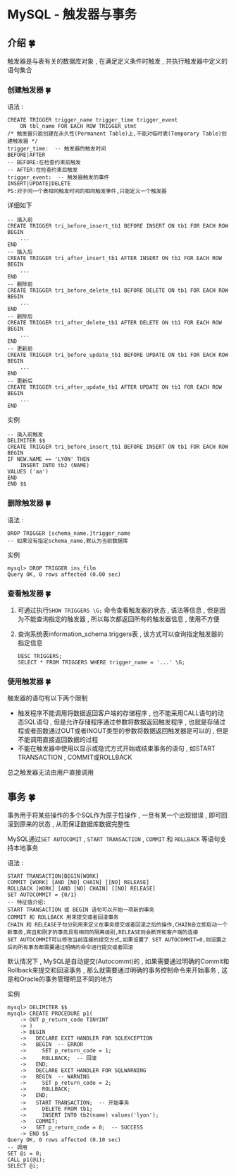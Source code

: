 # MySQL - 触发器与事务


<extoc></extoc>

## 介绍  🍀

触发器是与表有关的数据库对象 , 在满足定义条件时触发 , 并执行触发器中定义的语句集合

### 创建触发器  🍀

语法 : 

```mysql
CREATE TRIGGER trigger_name trigger_time trigger_event
	ON tbl_name FOR EACH ROW TRIGGER_stmt
/* 触发器只能创建在永久性(Permanent Table)上,不能对临时表(Temporary Table)创建触发器 */
trigger_time:  -- 触发器的触发时间
BEFORE|AFTER
-- BEFORE:在检查约束前触发
-- AFTER:在检查约束后触发
trigger_event:  -- 触发器触发的事件
INSERT|UPDATE|DELETE
PS:对于同一个表相同触发时间的相同触发事件,只能定义一个触发器
```

详细如下

```mysql
-- 插入前
CREATE TRIGGER tri_before_insert_tb1 BEFORE INSERT ON tb1 FOR EACH ROW
BEGIN
    ...
END
-- 插入后
CREATE TRIGGER tri_after_insert_tb1 AFTER INSERT ON tb1 FOR EACH ROW
BEGIN
    ...
END
-- 删除前
CREATE TRIGGER tri_before_delete_tb1 BEFORE DELETE ON tb1 FOR EACH ROW
BEGIN
    ...
END
-- 删除后
CREATE TRIGGER tri_after_delete_tb1 AFTER DELETE ON tb1 FOR EACH ROW
BEGIN
    ...
END
-- 更新前
CREATE TRIGGER tri_before_update_tb1 BEFORE UPDATE ON tb1 FOR EACH ROW
BEGIN
    ...
END
-- 更新后
CREATE TRIGGER tri_after_update_tb1 AFTER UPDATE ON tb1 FOR EACH ROW
BEGIN
    ...
END
```

实例

```mysql
-- 插入前触发
DELIMITER $$
CREATE TRIGGER tri_before_insert_tb1 BEFORE INSERT ON tb1 FOR EACH ROW
BEGIN
IF NEW.NAME == 'LYON' THEN
	INSERT INTO tb2 (NAME)
VALUES ('aa')
END
END $$
```


### 删除触发器  🍀

语法 : 

```mysql
DROP TRIGGER [schema_name.]trigger_name
-- 如果没有指定schema_name,默认为当前数据库
```

实例

```mysql
mysql> DROP TRIGGER ins_film
Query OK, 0 rows affected (0.00 sec)
```


### 查看触发器  🍀

1. 可通过执行`SHOW TRIGGERS \G;`  命令查看触发器的状态 , 语法等信息 , 但是因为不能查询指定的触发器 , 所以每次都返回所有的触发器信息 , 使用不方便

2. 查询系统表information_schema.triggers表 , 该方式可以查询指定触发器的指定信息

   ```mysql
   DESC TRIGGERS;
   SELECT * FROM TRIGGERS WHERE trigger_name = '...' \G;
   ```


### 使用触发器  🍀

触发器的语句有以下两个限制

- 触发程序不能调用将数据返回客户端的存储程序 , 也不能采用CALL语句的动态SQL语句 , 但是允许存储程序通过参数将数据返回触发程序 , 也就是存储过程或者函数通过OUT或者INOUT类型的参数将数据返回触发器是可以的 , 但是不能调用直接返回数据的过程
- 不能在触发器中使用以显示或隐式方式开始或结束事务的语句 , 如START TRANSACTION , COMMIT或ROLLBACK

总之触发器无法由用户直接调用


## 事务  🍀

事务用于将某些操作的多个SQL作为原子性操作 , 一旦有某一个出现错误 , 即可回滚到原来的状态 , 从而保证数据库数据完整性

MySQL通过`SET AUTOCOMIT` , `START TRANSACTION` , `COMMIT` 和 `ROLLBACK` 等语句支持本地事务 

语法 : 

```mysql
START TRANSACTION|BEGIN[WORK]
COMMIT [WORK] [AND [NO] CHAIN] [[NO] RELEASE]
ROLLBACK [WORK] [AND [NO] CHAIN] [[NO] RELEASE]
SET AUTOCOMMIT = {0/1}
-- 特征值介绍:
START TRANSACTION 或 BEGIN 语句可以开始一项新的事务
COMMIT 和 ROLLBACK 用来提交或者回滚事务
CHAIN 和 RELEASE子句分别用来定义在事务提交或者回滚之后的操作,CHAIN会立即启动一个新事务,宾且和刚才的事务具有相同的隔离级别,RELEASE则会断开和客户端的连接
SET AUTOCOMMIT可以修改当前连接的提交方式,如果设置了 SET AUTOCOMMIT=0,则设置之后的所有事务都需要通过明确的命令进行提交或者回滚
```

默认情况下 , MySQL是自动提交(Autocommt)的 , 如果需要通过明确的Commit和Rollback来提交和回滚事务 , 那么就需要通过明确的事务控制命令来开始事务 , 这是和Oracle的事务管理明显不同的地方

实例

```mysql
mysql> DELIMITER $$
mysql> CREATE PROCEDURE p1(
    -> OUT p_return_code TINYINT
    -> )
    -> BEGIN
    -> 	 DECLARE EXIT HANDLER FOR SQLEXCEPTION
    -> 	 BEGIN  -- ERROR
    ->     SET p_return_code = 1;
    ->     ROLLBACK;  -- 回滚
    ->   END;
    ->   DECLARE EXIT HANDLER FOR SQLWARNING
    ->   BEGIN  -- WARNING
    ->     SET p_return_code = 2;
    ->     ROLLBACK;  
    ->   END;
    ->   START TRANSACTION;  -- 开始事务
    ->     DELETE FROM tb1;
    ->     INSERT INTO tb2(name) values('lyon');
    ->   COMMIT;
    ->   SET p_return_code = 0;  -- SUCCESS
    -> END $$
Query OK, 0 rows affected (0.10 sec)
-- 调用
SET @i = 0;
CALL p1(@i);
SELECT @i;
```


